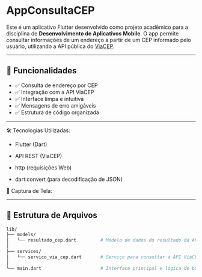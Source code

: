 # AppConsultaCEP

Este é um aplicativo Flutter desenvolvido como projeto acadêmico para a disciplina de **Desenvolvimento de Aplicativos Mobile**. O app permite consultar informações de um endereço a partir de um CEP informado pelo usuário, utilizando a API pública do [ViaCEP](https://viacep.com.br/).

---

## 🚀 Funcionalidades

- ✅ Consulta de endereço por CEP
- ✅ Integração com a API ViaCEP
- ✅ Interface limpa e intuitiva
- ✅ Mensagens de erro amigáveis
- ✅ Estrutura de código organizada

---

🛠️ Tecnologias Utilizadas:

- Flutter (Dart)

- API REST (ViaCEP)

- http (requisições Web)

- dart:convert (para decodificação de JSON)

📸 Captura de Tela:

---

## 🧱 Estrutura de Arquivos

```bash
lib/
├── models/
│   └── resultado_cep.dart         # Modelo de dados do resultado da API
│
├── services/
│   └── servico_via_cep.dart       # Serviço para consultar a API ViaCEP
│
└── main.dart                      # Interface principal e lógica de busca

